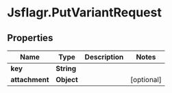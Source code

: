 # Jsflagr.PutVariantRequest

## Properties
Name | Type | Description | Notes
------------ | ------------- | ------------- | -------------
**key** | **String** |  | 
**attachment** | **Object** |  | [optional] 


